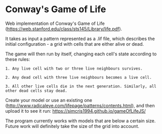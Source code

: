 # Conway's Game of Life

Web implementation of Conway's Game of Life (https://web.stanford.edu/class/sts145/Library/life.pdf).

It takes as input a pattern represented as a .lif file, which describes the initial configuration - a grid with cells that are either alive or dead.

The game will then run by itself, changing each cell's state according to these rules:
    
    1. Any live cell with two or three live neighbours survives.
    
    2. Any dead cell with three live neighbours becomes a live cell.
    
    3. All other live cells die in the next generation. Similarly, all other dead cells stay dead.
    
Create your model or use an existing one (http://www.radicaleye.com/lifepage/patterns/contents.html), and then upload it to see it run: https://simcris1994.github.io/gameOfLifeJS/ 

The program currently works with models that are below a certain size. Future work will definitely take the size of the grid into account.
